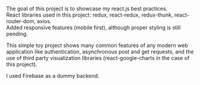 The goal of this project is to showcase my react.js best practices.  
React libraries used in this project: redux, react-redux, redux-thunk, react-router-dom, axios.  
Added responsive features (mobile first), although proper styling is still pending.  

This simple toy project shows many common features of any modern web application like authentication, asynchronous post and get requests, and the use of third party visualization libraries (react-google-charts in the case of this project).  

I used Firebase as a dummy backend.
